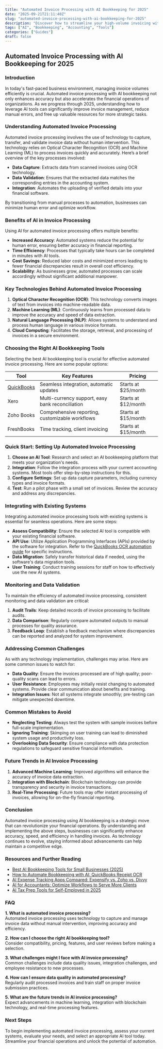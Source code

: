 ```yaml
---
title: "Automated Invoice Processing with AI Bookkeeping for 2025"
date: "2025-09-21T21:11:40Z"
slug: "automated-invoice-processing-with-ai-bookkeeping-for-2025"
description: "Discover how to streamline your high-volume invoicing with AI-powered bookkeeping. Improve accuracy and save time in your accounting processes."
tags: ["AI", "Bookkeeping", "Accounting", "Tools"]
categories: ["Guides"]
draft: false
---
```


## Automated Invoice Processing with AI Bookkeeping for 2025

### Introduction

In today's fast-paced business environment, managing invoice volumes efficiently is crucial. Automated invoice processing with AI bookkeeping not only enhances accuracy but also accelerates the financial operations of organizations. As we progress through 2025, understanding how to leverage AI tools can significantly improve invoice management, reduce manual errors, and free up valuable resources for more strategic tasks.

### Understanding Automated Invoice Processing

Automated invoice processing involves the use of technology to capture, transfer, and validate invoice data without human intervention. This technology relies on Optical Character Recognition (OCR) and Machine Learning (ML) to process invoices quickly and accurately. Here’s a brief overview of the key processes involved:

- **Data Capture**: Extracts data from scanned invoices using OCR technology.
- **Data Validation**: Ensures that the extracted data matches the corresponding entries in the accounting system.
- **Integration**: Automates the uploading of verified details into your financial software.

By transitioning from manual processes to automation, businesses can minimize human error and optimize workflow.

### Benefits of AI in Invoice Processing

Using AI for automated invoice processing offers multiple benefits:

- **Increased Accuracy**: Automated systems reduce the potential for human error, ensuring better accuracy in financial reporting.
- **Time Efficiency**: Processes that typically take hours can be completed in minutes with AI tools.
- **Cost Savings**: Reduced labor costs and minimized errors leading to fewer financial discrepancies result in overall cost efficiency.
- **Scalability**: As businesses grow, automated processes can scale accordingly without significant additional manpower.

### Key Technologies Behind Automated Invoice Processing

1. **Optical Character Recognition (OCR)**: This technology converts images of text from invoices into machine-readable data.
2. **Machine Learning (ML)**: Continuously learns from processed data to improve the accuracy and speed of data extraction.
3. **Natural Language Processing (NLP)**: Allows systems to understand and process human language in various invoice formats.
4. **Cloud Computing**: Facilitates the storage, retrieval, and processing of invoices in a secure environment.

### Choosing the Right AI Bookkeeping Tools

Selecting the best AI bookkeeping tool is crucial for effective automated invoice processing. Here are some popular options:

| Tool                 | Key Features                                              | Pricing                   |
|----------------------|----------------------------------------------------------|---------------------------|
| [QuickBooks](https://quickbooks.intuit.com)   | Seamless integration, automatic updates               | Starts at $25/month       |
| Xero                 | Multi-currency support, easy bank reconciliation        | Starts at $12/month       |
| Zoho Books           | Comprehensive reporting, customizable workflows          | Starts at $15/month       |
| FreshBooks           | Time tracking, client invoicing                          | Starts at $15/month       |

### Quick Start: Setting Up Automated Invoice Processing

1. **Choose an AI Tool**: Research and select an AI bookkeeping platform that meets your organization's needs.
2. **Integration**: Follow the integration process with your current accounting systems. Most tools offer step-by-step instructions for this.
3. **Configure Settings**: Set up data capture parameters, including currency types and invoice formats.
4. **Test**: Run a pilot phase with a small set of invoices. Review the accuracy and address any discrepancies.

### Integrating with Existing Systems

Integrating automated invoice processing tools with existing systems is essential for seamless operations. Here are some steps:

- **Assess Compatibility**: Ensure the selected AI tool is compatible with your existing financial software.
- **API Use**: Utilize Application Programming Interfaces (APIs) provided by the software for integration. Refer to the [QuickBooks OCR automation guide](https://quickbooks.intuit.com) for specific instructions.
- **Data Migration**: Safely transfer historical data if needed, using the software's data migration tools.
- **User Training**: Conduct training sessions for staff on how to effectively use the new AI systems.

### Monitoring and Data Validation

To maintain the efficiency of automated invoice processing, consistent monitoring and data validation are critical:

1. **Audit Trails**: Keep detailed records of invoice processing to facilitate audits.
2. **Data Comparison**: Regularly compare automated outputs to manual processes for quality assurance.
3. **Feedback Loop**: Establish a feedback mechanism where discrepancies can be reported and analyzed for system improvement.

### Addressing Common Challenges

As with any technology implementation, challenges may arise. Here are some common issues to watch for:

- **Data Quality**: Ensure the invoices processed are of high quality; poor-quality scans can lead to errors. 
- **User Resistance**: Employees may initially resist changing to automated systems. Provide clear communication about benefits and training.
- **Integration Issues**: Not all systems integrate smoothly; pre-testing can mitigate unexpected downtime.

### Common Mistakes to Avoid

- **Neglecting Testing**: Always test the system with sample invoices before full-scale implementation.
- **Ignoring Training**: Skimping on user training can lead to diminished system usage and productivity loss.
- **Overlooking Data Security**: Ensure compliance with data protection regulations to safeguard sensitive financial information.

### Future Trends in AI Invoice Processing

1. **Advanced Machine Learning**: Improved algorithms will enhance the accuracy of invoice data extraction.
2. **Integration with Blockchain**: Blockchain technology can provide transparency and security in invoice transactions.
3. **Real-Time Processing**: Future tools may offer instant processing of invoices, allowing for on-the-fly financial reporting.

### Conclusion

Automated invoice processing using AI bookkeeping is a strategic move that can revolutionize your financial operations. By understanding and implementing the above steps, businesses can significantly enhance accuracy, speed, and efficiency in handling invoices. As technology continues to evolve, staying informed about advancements can help maintain a competitive edge.

### Resources and Further Reading

- [Best AI Bookkeeping Tools for Small Businesses (2025)](/posts/best-ai-bookkeeping-tools-for-small-businesses-2025/)
- [How to Automate Bookkeeping with AI: QuickBooks Receipt OCR](/posts/how-to-automate-bookkeeping-with-ai-quickbooks-receipt-ocr/)
- [AI Expense Tracking Apps Compared: Expensify vs. Zoho vs. Divvy](/posts/ai-expense-tracking-apps-compared-expensify-vs-zoho-vs-divvy/)
- [AI for Accountants: Optimize Workflows to Serve More Clients](/posts/ai-for-accountants-optimize-workflows-to-serve-more-clients/)
- [AI Tax Prep Tools for Self-Employed in 2025](/posts/ai-tax-prep-tools-for-self-employed-in-2025/)

### FAQ

**1. What is automated invoice processing?**  
Automated invoice processing uses technology to capture and manage invoice data without manual intervention, improving accuracy and efficiency.

**2. How can I choose the right AI bookkeeping tool?**  
Consider compatibility, pricing, features, and user reviews before making a selection.

**3. What challenges might I face with AI invoice processing?**  
Common challenges include data quality issues, integration challenges, and employee resistance to new processes.

**4. How can I ensure data quality in automated processing?**  
Regularly audit processed invoices and train staff on proper invoice submission practices.

**5. What are the future trends in AI invoice processing?**  
Expect advancements in machine learning, integration with blockchain technology, and real-time processing features.

### Next Steps

To begin implementing automated invoice processing, assess your current systems, evaluate your needs, and select an appropriate AI tool today. Streamline your financial operations and unlock the potential of automation.
